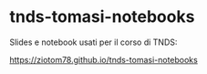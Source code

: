 # tnds-tomasi-notebooks

Slides e notebook usati per il corso di TNDS:

https://ziotom78.github.io/tnds-tomasi-notebooks
